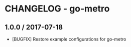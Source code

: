 # CHANGELOG - go-metro

## 1.0.0 / 2017-07-18

* [BUGFIX] Restore example configurations for go-metro
